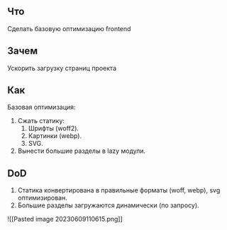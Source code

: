 ## **Что**

Сделать базовую оптимизацию frontend

## Зачем

Ускорить загрузку страниц проекта

## Как

Базовая оптимизация:

1. Сжать статику:
    1. Шрифты (woff2).
    2. Картинки (webp).
    3. SVG.
2. Вынести большие разделы в lazy модули.

## **DoD**

1. Статика конвертирована в правильные форматы (woff, webp), svg оптимизирован.
2. Большие разделы загружаются динамически (по запросу).

![[Pasted image 20230609110615.png]]